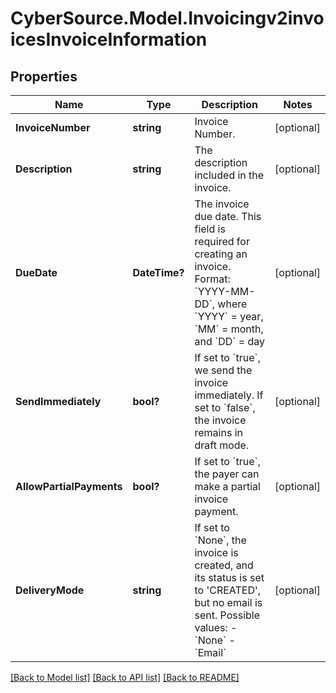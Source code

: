 # CyberSource.Model.Invoicingv2invoicesInvoiceInformation
## Properties

Name | Type | Description | Notes
------------ | ------------- | ------------- | -------------
**InvoiceNumber** | **string** | Invoice Number. | [optional] 
**Description** | **string** | The description included in the invoice. | [optional] 
**DueDate** | **DateTime?** | The invoice due date. This field is required for creating an invoice. Format: &#x60;YYYY-MM-DD&#x60;, where &#x60;YYYY&#x60; &#x3D; year, &#x60;MM&#x60; &#x3D; month, and &#x60;DD&#x60; &#x3D; day  | [optional] 
**SendImmediately** | **bool?** | If set to &#x60;true&#x60;, we send the invoice immediately. If set to &#x60;false&#x60;, the invoice remains in draft mode. | [optional] 
**AllowPartialPayments** | **bool?** | If set to &#x60;true&#x60;, the payer can make a partial invoice payment. | [optional] 
**DeliveryMode** | **string** | If set to &#x60;None&#x60;, the invoice is created, and its status is set to &#39;CREATED&#39;, but no email is sent.    Possible values:        - &#x60;None&#x60;   - &#x60;Email&#x60;   | [optional] 

[[Back to Model list]](../README.md#documentation-for-models) [[Back to API list]](../README.md#documentation-for-api-endpoints) [[Back to README]](../README.md)

